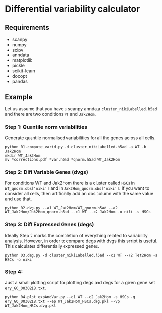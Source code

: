 # Differential variability calculator

## Requirements
* scanpy
* numpy
* scipy
* anndata
* matplotlib
* pickle
* scikit-learn
* docopt
* pandas

## Example
Let us assume that you have a scanpy anndata `cluster_nikiLabelled.h5ad` and there are two conditions `WT` and `Jak2Hom`. 

### Step 1: Quantile norm variabilities
Generate quantile normalised variabilities for all the genes across all cells. 

```
python 01.compute_varid.py -d cluster_nikiLabelled.h5ad -a WT -b Jak2Hom
mkdir WT_Jak2Hom
mv *corrections.pdf *var.h5ad *qnorm.h5ad WT_Jak2Hom
```

### Step 2: Diff Variable Genes (dvgs)
For conditions WT and Jak2Hom there is a cluster called `HSCs` in `WT_qnorm.obs['niki']` and in `Jak2Hom_qnorm.obs['niki']`.
If you want to consider all cells, then artificially add an obs column with the same value and use that.

```
python 02.dvg.py --a1 WT_Jak2Hom/WT_qnorm.h5ad --a2 WT_Jak2Hom/Jak2Hom_qnorm.h5ad --c1 WT --c2 Jak2Hom -o niki -s HSCs
```

### Step 3: Diff Expressed Genes (degs)
Ideally Step 2 marks the completion of everything related to variability analysis. However, in order to compare degs with dvgs this script is useful. This calculates differentially expressed genes.

```
python 03.deg.py -d cluster_nikiLabelled.h5ad --c1 WT --c2 Tet2Hom -s HSCs -o niki
```

### Step 4: 

Just a small plotting script for plotting degs and dvgs for a given gene set `ery_GO_0030218.txt`.

```
python 04.plot_expAndVar.py --c1 WT --c2 Jak2Hom -s HSCs -g ery_GO_0030218.txt --ep WT_Jak2Hom_HSCs.deg.pkl --vp WT_Jak2Hom_HSCs.dvg.pkl
```
